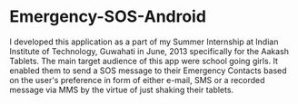 # Emergency-SOS-Android

I developed this application as a part of my Summer Internship at Indian Institute of Technology, Guwahati in June, 2013 specifically for the Aakash Tablets. The main target audience of this app were school going girls. It enabled them to send a SOS message to their Emergency Contacts based on the user's preference in form of either e-mail, SMS or a recorded message via MMS by the virtue of just shaking their tablets.
